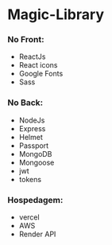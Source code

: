 # Magic-Library

### No Front:
  - ReactJs
  - React icons
  - Google Fonts
  - Sass

### No Back:
  - NodeJs
  - Express
  - Helmet
  - Passport
  - MongoDB
  - Mongoose
  - jwt
  - tokens

### Hospedagem:
  - vercel
  - AWS
  - Render API
